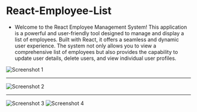 # React-Employee-List

* Welcome to the React Employee Management System! This application is a powerful and user-friendly tool designed to manage and display a list of employees. Built with React, it offers a seamless and dynamic user experience. The system not only allows you to view a  comprehensive list of employees but also provides the capability to update user details, delete users, and view individual user profiles.


![Screenshot 1](https://github.com/americanoame/React-Employee-List/raw/main/assets/77306236/8366a4ad-c520-400a-9944-65a694082ec5)

---

![Screenshot 2](https://github.com/americanoame/React-Employee-List/raw/main/assets/77306236/e87c0e1c-931f-45a9-9461-45af65b76575)

---

![Screenshot 3](https://github.com/americanoame/React-Employee-List/raw/main/assets/77306236/fd51e7ab-a97d-4e03-bee0-9395137d2bad)
![Screenshot 4](https://github.com/americanoame/React-Employee-List/raw/main/assets/77306236/5a92ac78-98b3-4b38-ae78-67feaf95ad77)

